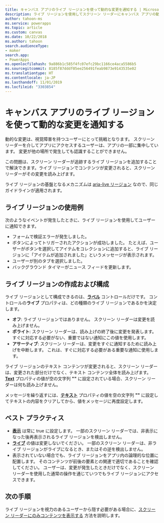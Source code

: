 ```yaml
---
title: キャンバス アプリのライブ リージョンを使って動的な変更を通知する | Microsoft Docs
description: ライブ リージョンを使用してスクリーン リーダーにキャンバス アプリの動的な変更を通知する方法
author: tahoon-ms
ms.service: powerapps
ms.topic: article
ms.custom: canvas
ms.date: 10/22/2018
ms.author: tahoon
search.audienceType:
- maker
search.app:
- PowerApps
ms.openlocfilehash: 9a886b1c585f4fc07efc29bc1166ce4aca5586b5
ms.sourcegitcommit: 8185f87dddf05ee256491feab9873e9143535e02
ms.translationtype: HT
ms.contentlocale: ja-JP
ms.lasthandoff: 11/01/2019
ms.locfileid: "3303854"
---
```

# <a name="announce-dynamic-changes-with-live-regions-for-canvas-apps"></a>キャンバス アプリのライブ リージョンを使って動的な変更を通知する

動的な変更は、視覚障害を持つユーザーにとって挑戦となります。 スクリーン リーダーを介してアプリにアクセスするユーザーは、アプリの一部に集中しています。 変更が他の場所で発生しても認識することができません。

この問題は、スクリーン リーダーが追跡するライブ リージョンを追加することで解決できます。ライブ リージョンでコンテンツが変更されると、スクリーン リーダーがその変更を読み上げます。

ライブ リージョンの基盤となるメカニズムは [aria-live リージョン](https://www.w3.org/TR/wai-aria-1.1/#dfn-live-region) なので、同じガイドラインが適用されます。

## <a name="example-uses-of-live-regions"></a>ライブ リージョンの使用例

次のようなイベントが発生したときに、ライブ リージョンを使用してユーザーに通知できます。

* フォームで検証エラーが発生しました。
* ボタンによってトリガーされたアクションが成功しました。 たとえば、ユーザーがボタンを選択してアイテムをコレクションに追加すると、ライブ リージョンに「アイテムが追加されました」というメッセージが表示されます。
* ユーザーが別のタブを選択しました。
* バックグラウンド タイマーがニュース フィードを更新します。

## <a name="create-and-configure-a-live-region"></a>ライブ リージョンの作成および構成

ライブ リージョンとして構成できるのは、**[ラベル](controls/control-text-box.md)** コントロールだけです。 コントロールの**ライブ** プロパティは、どの種類のライブ リージョンであるかを決定します。

* **オフ**: ライブ リージョンではありません。 スクリーン リーダーは変更を読み上げません。
* **ポライト**: スクリーン リーダーは、読み上げの終了後に変更を発表します。 すぐに対応する必要がない、重要ではない通知にこの値を使用します。
* **アサーティブ**: スクリーン リーダーは、変更をすぐに通知するために読み上げを中断します。 これは、すぐに対応する必要がある重要な通知に使用します。

ライブ リージョンのテキスト コンテンツが変更されると、スクリーン リーダーは、変更された部分だけでなく、テキスト コンテンツ全体を読み上げます。 **[Text](controls/properties-core.md)** プロパティの値が空の文字列 **""** に設定されている場合、スクリーン リーダーは何も読み上げません。

メッセージを繰り返すには、**[テキスト](controls/properties-core.md)** プロパティの値を空の文字列 **""** に設定してテキストの内容をクリアしてから、値をメッセージに再度設定します。

## <a name="best-practices"></a>ベスト プラクティス

* **[表示](controls/properties-core.md)** は常に true に設定します。 一部のスクリーン リーダーでは、非表示になった後再表示されるライブ リージョンを検出しません。
* **[ライブ](controls/properties-accessibility.md)** の値は変更しないでください。 一部のスクリーン リーダーは、非ライブ リージョンがライブになるとき、またはその逆を検出しません。
* 表示されていない場合でも、ライブ リージョンをアプリ内の論理的な位置に配置します。 そのコンテンツが前後の要素との関連で適切であることを確認してください。 ユーザーは、変更が発生したときだけでなく、スクリーン リーダーを使用した通常の操作を通じていつでもライブ リージョンにアクセスできます。

## <a name="next-steps"></a>次の手順

ライブ リージョンを視力のあるユーザーから隠す必要がある場合に、[スクリーン リーダーにのみコンテンツを表示する](accessible-apps-content-visibility.md) 方法を説明します。